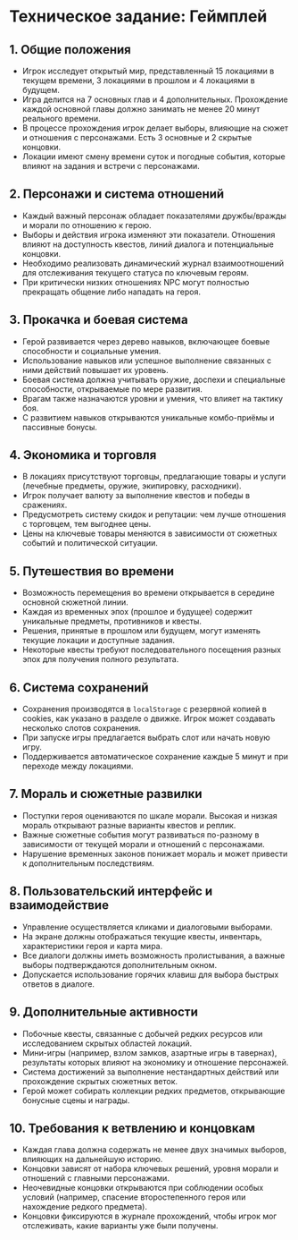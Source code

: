 # Техническое задание: Геймплей

## 1. Общие положения
- Игрок исследует открытый мир, представленный 15 локациями в текущем времени, 3 локациями в прошлом и 4 локациями в будущем.
- Игра делится на 7 основных глав и 4 дополнительных. Прохождение каждой основной главы должно занимать не менее 20 минут реального времени.
- В процессе прохождения игрок делает выборы, влияющие на сюжет и отношения с персонажами. Есть 3 основные и 2 скрытые концовки.
- Локации имеют смену времени суток и погодные события, которые влияют на задания и встречи с персонажами.

## 2. Персонажи и система отношений
- Каждый важный персонаж обладает показателями дружбы/вражды и морали по отношению к герою.
- Выборы и действия игрока изменяют эти показатели. Отношения влияют на доступность квестов, линий диалога и потенциальные концовки.
- Необходимо реализовать динамический журнал взаимоотношений для отслеживания текущего статуса по ключевым героям.
- При критически низких отношениях NPC могут полностью прекращать общение либо нападать на героя.

## 3. Прокачка и боевая система
- Герой развивается через дерево навыков, включающее боевые способности и социальные умения.
- Использование навыков или успешное выполнение связанных с ними действий повышает их уровень.
- Боевая система должна учитывать оружие, доспехи и специальные способности, открываемые по мере развития.
- Врагам также назначаются уровни и умения, что влияет на тактику боя.
- С развитием навыков открываются уникальные комбо-приёмы и пассивные бонусы.

## 4. Экономика и торговля
- В локациях присутствуют торговцы, предлагающие товары и услуги (лечебные предметы, оружие, экипировку, расходники).
- Игрок получает валюту за выполнение квестов и победы в сражениях.
- Предусмотреть систему скидок и репутации: чем лучше отношения с торговцем, тем выгоднее цены.
- Цены на ключевые товары меняются в зависимости от сюжетных событий и политической ситуации.

## 5. Путешествия во времени
- Возможность перемещения во времени открывается в середине основной сюжетной линии.
- Каждая из временных эпох (прошлое и будущее) содержит уникальные предметы, противников и квесты.
- Решения, принятые в прошлом или будущем, могут изменять текущие локации и доступные задания.
- Некоторые квесты требуют последовательного посещения разных эпох для получения полного результата.

## 6. Система сохранений
- Сохранения производятся в `localStorage` с резервной копией в cookies, как указано в разделе о движке. Игрок может создавать несколько слотов сохранения.
- При запуске игры предлагается выбрать слот или начать новую игру.
- Поддерживается автоматическое сохранение каждые 5 минут и при переходе между локациями.

## 7. Мораль и сюжетные развилки
- Поступки героя оцениваются по шкале морали. Высокая и низкая мораль открывают разные варианты квестов и реплик.
- Важные сюжетные события могут развиваться по-разному в зависимости от текущей морали и отношений с персонажами.
- Нарушение временных законов понижает мораль и может привести к дополнительным последствиям.

## 8. Пользовательский интерфейс и взаимодействие
- Управление осуществляется кликами и диалоговыми выборами.
- На экране должны отображаться текущие квесты, инвентарь, характеристики героя и карта мира.
- Все диалоги должны иметь возможность пролистывания, а важные выборы подтверждаются дополнительным окном.
- Допускается использование горячих клавиш для выбора быстрых ответов в диалоге.

## 9. Дополнительные активности
- Побочные квесты, связанные с добычей редких ресурсов или исследованием скрытых областей локаций.
- Мини-игры (например, взлом замков, азартные игры в тавернах), результаты которых влияют на экономику и отношение персонажей.
- Система достижений за выполнение нестандартных действий или прохождение скрытых сюжетных веток.
- Герой может собирать коллекции редких предметов, открывающие бонусные сцены и награды.

## 10. Требования к ветвлению и концовкам
- Каждая глава должна содержать не менее двух значимых выборов, влияющих на дальнейшую историю.
- Концовки зависят от набора ключевых решений, уровня морали и отношений с главными персонажами.
- Неочевидные концовки открываются при соблюдении особых условий (например, спасение второстепенного героя или нахождение редкого предмета).
- Концовки фиксируются в журнале прохождений, чтобы игрок мог отслеживать, какие варианты уже были получены.

